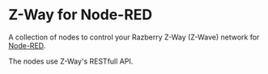 # Z-Way for Node-RED

A collection of nodes to control your Razberry Z-Way (Z-Wave) network for [Node-RED](http://nodered.org/).

The nodes use Z-Way's RESTfull API.
